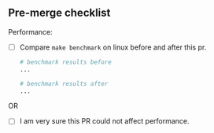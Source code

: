 ## Pre-merge checklist

Performance:

* [ ] Compare `make benchmark` on linux before and after this pr.

    ``` sh
    # benchmark results before
    ...
    
    # benchmark results after
    ...
    ```

OR

* [ ] I am very sure this PR could not affect performance.
